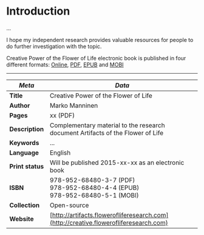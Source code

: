 Introduction
=======

...

I hope my independent research provides valuable resources for people to do further investigation with the topic.

Creative Power of the Flower of Life electronic book is published in four different formats: [Online](http://creative.flowerofliferesearch.com/), [PDF](http://www.gitbook.com/download/pdf/book/markomanninen/artifacts-of-the-flower-of-life), [EPUB](http://www.gitbook.com/download/epub/book/markomanninen/artifacts-of-the-flower-of-life) and [MOBI](http://www.gitbook.com/download/mobi/book/markomanninen/artifacts-of-the-flower-of-life)

---

| ***Meta*** | *Data* |
| -- | -- |
| **Title** | Creative Power of the Flower of Life |
| **Author** | Marko Manninen |
| **Pages** | xx (PDF) |
| **Description** | Complementary material to the research document Artifacts of the Flower of Life |
| **Keywords** | ... |
| **Language** | English |
| **Print status** | Will be published 2015-xx-xx as an electronic book |
| **ISBN** | 978-952-68480-3-7 (PDF)<br/>978-952-68480-4-4 (EPUB)<br/>978-952-68480-5-1 (MOBI) |
| **Collection** | Open-source |
| **Website** | [http://artifacts.flowerofliferesearch.com](http://creative.flowerofliferesearch.com) |
